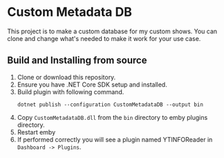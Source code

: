 # Custom Metadata DB

This project is to make a custom database for my custom shows. You can clone and change what's needed to make it work for your use case.

## Build and Installing from source
1. Clone or download this repository.
2. Ensure you have .NET Core SDK setup and installed.
3. Build plugin with following command.
    ```
    dotnet publish --configuration CustomMetadataDB --output bin
    ```
4. Copy `CustomMetadataDB.dll` from the `bin` directory to emby plugins directory.
5. Restart emby
6. If performed correctly you will see a plugin named YTINFOReader in `Dashboard -> Plugins`.

